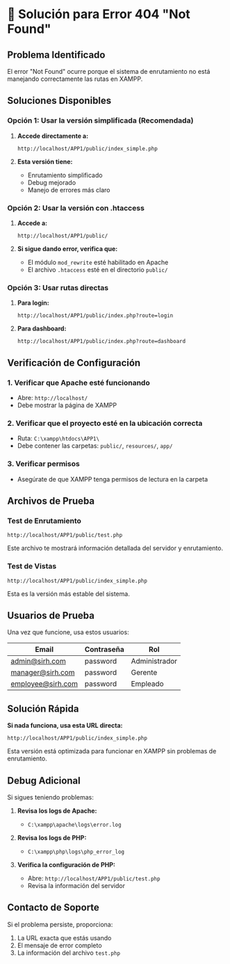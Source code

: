 # 🔧 Solución para Error 404 "Not Found"

## Problema Identificado
El error "Not Found" ocurre porque el sistema de enrutamiento no está manejando correctamente las rutas en XAMPP.

## Soluciones Disponibles

### Opción 1: Usar la versión simplificada (Recomendada)
1. **Accede directamente a:**
   ```
   http://localhost/APP1/public/index_simple.php
   ```

2. **Esta versión tiene:**
   - Enrutamiento simplificado
   - Debug mejorado
   - Manejo de errores más claro

### Opción 2: Usar la versión con .htaccess
1. **Accede a:**
   ```
   http://localhost/APP1/public/
   ```

2. **Si sigue dando error, verifica que:**
   - El módulo `mod_rewrite` esté habilitado en Apache
   - El archivo `.htaccess` esté en el directorio `public/`

### Opción 3: Usar rutas directas
1. **Para login:**
   ```
   http://localhost/APP1/public/index.php?route=login
   ```

2. **Para dashboard:**
   ```
   http://localhost/APP1/public/index.php?route=dashboard
   ```

## Verificación de Configuración

### 1. Verificar que Apache esté funcionando
- Abre: `http://localhost/`
- Debe mostrar la página de XAMPP

### 2. Verificar que el proyecto esté en la ubicación correcta
- Ruta: `C:\xampp\htdocs\APP1\`
- Debe contener las carpetas: `public/`, `resources/`, `app/`

### 3. Verificar permisos
- Asegúrate de que XAMPP tenga permisos de lectura en la carpeta

## Archivos de Prueba

### Test de Enrutamiento
```
http://localhost/APP1/public/test.php
```
Este archivo te mostrará información detallada del servidor y enrutamiento.

### Test de Vistas
```
http://localhost/APP1/public/index_simple.php
```
Esta es la versión más estable del sistema.

## Usuarios de Prueba

Una vez que funcione, usa estos usuarios:

| Email | Contraseña | Rol |
|-------|------------|-----|
| admin@sirh.com | password | Administrador |
| manager@sirh.com | password | Gerente |
| employee@sirh.com | password | Empleado |

## Solución Rápida

**Si nada funciona, usa esta URL directa:**
```
http://localhost/APP1/public/index_simple.php
```

Esta versión está optimizada para funcionar en XAMPP sin problemas de enrutamiento.

## Debug Adicional

Si sigues teniendo problemas:

1. **Revisa los logs de Apache:**
   - `C:\xampp\apache\logs\error.log`

2. **Revisa los logs de PHP:**
   - `C:\xampp\php\logs\php_error_log`

3. **Verifica la configuración de PHP:**
   - Abre: `http://localhost/APP1/public/test.php`
   - Revisa la información del servidor

## Contacto de Soporte

Si el problema persiste, proporciona:
1. La URL exacta que estás usando
2. El mensaje de error completo
3. La información del archivo `test.php`

